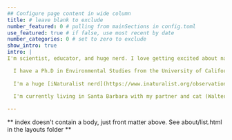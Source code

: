 ```yaml
---
## Configure page content in wide column
title: # leave blank to exclude
number_featured: 0 # pulling from mainSections in config.toml
use_featured: true # if false, use most recent by date
number_categories: 0 # set to zero to exclude
show_intro: true
intro: |
I'm scientist, educator, and huge nerd. I love getting excited about nature and data, and helping other people get excited about those things too. 

  I have a Ph.D in Environmental Studies from the University of California, Santa Cruz in 2020, and a B.S. of Aquatic Biology from the University of California, Santa Barbara. I'm an ecologist by training, but have dabbled in botany, pedagogy, and data science.
  
  I'm a huge [iNaturalist nerd](https://www.inaturalist.org/observations?place_id=any&user_id=castillejajosie&verifiable=any), and love getting involved in community science efforts. 
  
  I'm currently living in Santa Barbara with my partner and cat (Walter) and ball python (Steve), but we're moving up to Portland, Oregon soon. 

---
```



** index doesn't contain a body, just front matter above.
See about/list.html in the layouts folder **